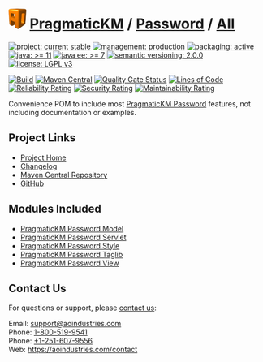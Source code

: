 # [<img src="ao-logo.png" alt="AO Logo" width="35" height="40">](https://github.com/ao-apps) [PragmaticKM](https://github.com/ao-apps/pragmatickm) / [Password](https://github.com/ao-apps/pragmatickm-password) / [All](https://github.com/ao-apps/pragmatickm-password-all)

[![project: current stable](https://pragmatickm.com/ao-badges/project-current-stable.svg)](https://aoindustries.com/life-cycle#project-current-stable)
[![management: production](https://pragmatickm.com/ao-badges/management-production.svg)](https://aoindustries.com/life-cycle#management-production)
[![packaging: active](https://pragmatickm.com/ao-badges/packaging-active.svg)](https://aoindustries.com/life-cycle#packaging-active)  
[![java: &gt;= 11](https://pragmatickm.com/ao-badges/java-11.svg)](https://docs.oracle.com/en/java/javase/11/)
[![java ee: &gt;= 7](https://pragmatickm.com/ao-badges/javaee-7.svg)](https://docs.oracle.com/javaee/7/)
[![semantic versioning: 2.0.0](https://pragmatickm.com/ao-badges/semver-2.0.0.svg)](https://semver.org/spec/v2.0.0.html)
[![license: LGPL v3](https://pragmatickm.com/ao-badges/license-lgpl-3.0.svg)](https://www.gnu.org/licenses/lgpl-3.0)

[![Build](https://github.com/ao-apps/pragmatickm-password-all/workflows/Build/badge.svg?branch=1.x)](https://github.com/ao-apps/pragmatickm-password-all/actions?query=workflow%3ABuild)
[![Maven Central](https://maven-badges.herokuapp.com/maven-central/com.pragmatickm/pragmatickm-password-all/badge.svg)](https://maven-badges.herokuapp.com/maven-central/com.pragmatickm/pragmatickm-password-all)
[![Quality Gate Status](https://sonarcloud.io/api/project_badges/measure?branch=1.x&project=com.pragmatickm%3Apragmatickm-password-all&metric=alert_status)](https://sonarcloud.io/dashboard?branch=1.x&id=com.pragmatickm%3Apragmatickm-password-all)
[![Lines of Code](https://sonarcloud.io/api/project_badges/measure?branch=1.x&project=com.pragmatickm%3Apragmatickm-password-all&metric=ncloc)](https://sonarcloud.io/component_measures?branch=1.x&id=com.pragmatickm%3Apragmatickm-password-all&metric=ncloc)  
[![Reliability Rating](https://sonarcloud.io/api/project_badges/measure?branch=1.x&project=com.pragmatickm%3Apragmatickm-password-all&metric=reliability_rating)](https://sonarcloud.io/component_measures?branch=1.x&id=com.pragmatickm%3Apragmatickm-password-all&metric=Reliability)
[![Security Rating](https://sonarcloud.io/api/project_badges/measure?branch=1.x&project=com.pragmatickm%3Apragmatickm-password-all&metric=security_rating)](https://sonarcloud.io/component_measures?branch=1.x&id=com.pragmatickm%3Apragmatickm-password-all&metric=Security)
[![Maintainability Rating](https://sonarcloud.io/api/project_badges/measure?branch=1.x&project=com.pragmatickm%3Apragmatickm-password-all&metric=sqale_rating)](https://sonarcloud.io/component_measures?branch=1.x&id=com.pragmatickm%3Apragmatickm-password-all&metric=Maintainability)

Convenience POM to include most [PragmaticKM Password](https://github.com/ao-apps/pragmatickm-password) features, not including documentation or examples.

## Project Links
* [Project Home](https://pragmatickm.com/password/all/)
* [Changelog](https://pragmatickm.com/password/all/changelog)
* [Maven Central Repository](https://central.sonatype.com/artifact/com.pragmatickm/pragmatickm-password-all)
* [GitHub](https://github.com/ao-apps/pragmatickm-password-all)

## Modules Included
* [PragmaticKM Password Model](https://github.com/ao-apps/pragmatickm-password-model)
* [PragmaticKM Password Servlet](https://github.com/ao-apps/pragmatickm-password-servlet)
* [PragmaticKM Password Style](https://github.com/ao-apps/pragmatickm-password-style)
* [PragmaticKM Password Taglib](https://github.com/ao-apps/pragmatickm-password-taglib)
* [PragmaticKM Password View](https://github.com/ao-apps/pragmatickm-password-view)

## Contact Us
For questions or support, please [contact us](https://aoindustries.com/contact):

Email: [support@aoindustries.com](mailto:support@aoindustries.com)  
Phone: [1-800-519-9541](tel:1-800-519-9541)  
Phone: [+1-251-607-9556](tel:+1-251-607-9556)  
Web: https://aoindustries.com/contact
